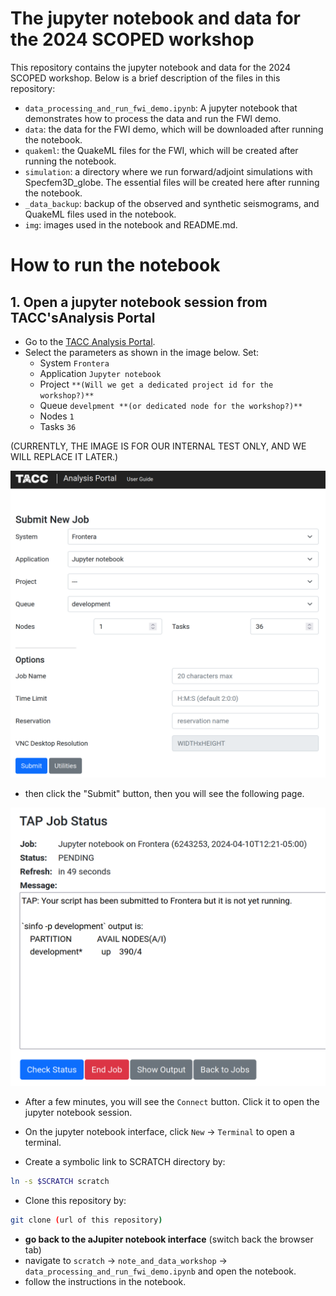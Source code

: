 # The jupyter notebook and data for the 2024 SCOPED workshop

This repository contains the jupyter notebook and data for the 2024 SCOPED workshop. Below is a brief description of the files in this repository:

- `data_processing_and_run_fwi_demo.ipynb`: A jupyter notebook that demonstrates how to process the data and run the FWI demo.
- `data`: the data for the FWI demo, which will be downloaded after running the notebook.
- `quakeml`: the QuakeML files for the FWI, which will be created after running the notebook.
- `simulation`: a directory where we run forward/adjoint simulations with Specfem3D_globe. The essential files will be created here after running the notebook.
- `_data_backup`: backup of the observed and synthetic seismograms, and QuakeML files used in the notebook.
- `img`: images used in the notebook and README.md.

# How to run the notebook

## 1. Open a jupyter notebook session from TACC'sAnalysis Portal

- Go to the [TACC Analysis Portal](https://tap.tacc.utexas.edu/jobs/).
- Select the parameters as shown in the image below. Set:
    - System `Frontera`
    - Application `Jupyter notebook`
    - Project `**(Will we get a dedicated project id for the workshop?)**`
    - Queue `develpment **(or dedicated node for the workshop?)**`
    - Nodes `1`
    - Tasks `36`

(CURRENTLY, THE IMAGE IS FOR OUR INTERNAL TEST ONLY, AND WE WILL REPLACE IT LATER.) 

![submit_session](img/submit_session.png)

- then click the "Submit" button, then you will see the following page.

![waiting session](img/waiting_session.png)

- After a few minutes, you will see the `Connect` button. Click it to open the jupyter notebook session.

- On the jupyter notebook interface, click `New` -> `Terminal` to open a terminal.
- Create a symbolic link to SCRATCH directory by:
```bash
ln -s $SCRATCH scratch
```
- Clone this repository by:
```bash
git clone (url of this repository)
```
- **go back to the aJupiter notebook interface** (switch back the browser tab)
- navigate to `scratch` -> `note_and_data_workshop` -> `data_processing_and_run_fwi_demo.ipynb` and open the notebook.
- follow the instructions in the notebook.

